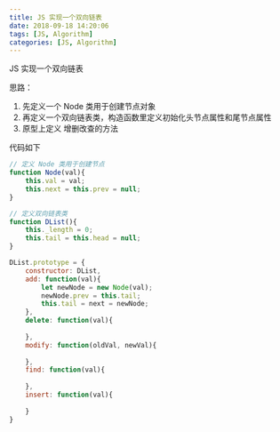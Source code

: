 ```yaml
---
title: JS 实现一个双向链表
date: 2018-09-18 14:20:06
tags: [JS, Algorithm]
categories: [JS, Algorithm]
---
```


JS 实现一个双向链表

思路：

1. 先定义一个 Node 类用于创建节点对象
2. 再定义一个双向链表类，构造函数里定义初始化头节点属性和尾节点属性
3. 原型上定义 增删改查的方法

代码如下

``` javascript
// 定义 Node 类用于创建节点
function Node(val){
    this.val = val;
    this.next = this.prev = null;
}

// 定义双向链表类
function DList(){
    this._length = 0;
    this.tail = this.head = null;
}

DList.prototype = {
    constructor: DList,
    add: function(val){
        let newNode = new Node(val);
        newNode.prev = this.tail;
        this.tail = next = newNode;
    },
    delete: function(val){
        
    },
    modify: function(oldVal, newVal){
        
    },
    find: function(val){
        
    },
    insert: function(val){
        
    }
}
```



